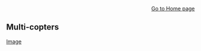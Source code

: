 <p align="right">
<a href="https://tjlw.github.io/">Go to Home page</a>
</p>

## Multi-copters

[Image](https://github.com/TJLW/tjlw.github.io/blob/master/Projects/Multicopters/Images/IMG_6135.jpg)
